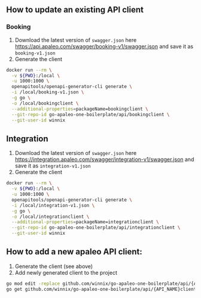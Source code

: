 ## How to update an existing API client

### Booking

1. Download the latest version of `swagger.json` here https://api.apaleo.com/swagger/booking-v1/swagger.json and save it as `booking-v1.json`
2. Generate the client

```bash
docker run --rm \
  -v ${PWD}:/local \
  -u 1000:1000 \
  openapitools/openapi-generator-cli generate \
  -i /local/booking-v1.json \
  -g go \
  -o /local/bookingclient \
  --additional-properties=packageName=bookingclient \
  --git-repo-id go-apaleo-one-boilerplate/api/bookingclient \
  --git-user-id winnix
```

## Integration

1. Download the latest version of `swagger.json` here https://integration.apaleo.com/swagger/integration-v1/swagger.json and save it as `integration-v1.json`
2. Generate the client

```bash
docker run --rm \
  -v ${PWD}:/local \
  -u 1000:1000 \
  openapitools/openapi-generator-cli generate \
  -i /local/integration-v1.json \
  -g go \
  -o /local/integrationclient \
  --additional-properties=packageName=integrationclient \
  --git-repo-id go-apaleo-one-boilerplate/api/integrationclient \
  --git-user-id winnix
```

## How to add a new apaleo API client:

1. Generate the client (see above)
2. Add newly generated client to the project

```bash
go mod edit -replace github.com/winnix/go-apaleo-one-boilerplate/api/{API_NAME}client=./clients/{API_NAME}client
go get github.com/winnix/go-apaleo-one-boilerplate/api/{API_NAME}client
```
